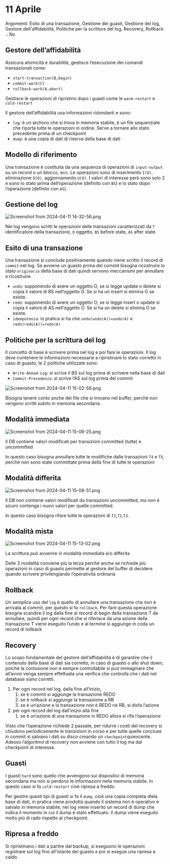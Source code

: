 # 11 Aprile

Argomenti: Esito di una transazione, Gestione dei guasti, Gestione del log, Gestore dell'affidabilità, Politiche per la scrittura del log, Recovery, Rollback
.: No

## Gestore dell’affidabilità

Assicura atomicità e durabilità, gestisce l’esecuzione dei comandi transazionali come:

- `start-transaction(B,begin)`
- `commit-work(C)`
- `rollback-work(A,abort)`

Gestisce le operazioni di ripristino dopo i guasti come le `warm-restart` e `cold-restart`

Il gestore dell’affidabilità usa informazioni ridondanti e sono:

- `log`: è un archivio che si trova in memoria stabile, è un file sequenziale che riporta tutte le operazioni in ordine. Serve a tornare allo stato precedente prima di un checkpoint
- `dump`:  è una copia di dati di riserva della base di dati

## Modello di riferimento

Una transazione è costituita da una sequenza di operazioni di `input-output` su un record o un blocco, ecc. Le operazioni sono di inserimento `I(O)`, eliminazione `D(O)`, aggiornamento `U(O)`. I valori di interesse però sono solo 2 e sono lo stato prima dell’operazione (definito con `BS`) e lo stato dopo l’operazione (definito con `AS`).

## Gestione del log

![Screenshot from 2024-04-11 14-32-56.png](Screenshot_from_2024-04-11_14-32-56.png)

Nei log vengono scritti le operazioni delle transazioni caratterizzati da `T` identificatore della transazione, `O` oggetto, `BS` before state, `AS` after state.

## Esito di una transazione

Una transazione si conclude positivamente quando viene scritto il record di `commit` nel log. Se avviene un guasto prima del commit bisogna ricostruire lo stato `originario` della base di dati quindi servono meccanismi per annullare e ricostruire.

- `undo`: supponendo di avere un oggetto O, se si legge update o delete si copia il valore di BS nell’oggetto O. Se si ha un insert si elimina O se esiste.
- `redo`: supponendo di avere un oggetto O, se si legge insert o update si copia il valore di AS nell’oggetto O. Se si ha un delete si elimina O se esiste.
- `idempotenza`: in pratica si ha che `undo(undo(A))=undo(A)` e `redo(redo(A))=redo(A)`

## Politiche per la scrittura del log

Il concetto di base è scrivere prima nel log e poi fare le operazioni. Il log deve contenere le informazioni necessarie a ripristinare lo stato corretto in caso di guasto, le 2 politiche utilizzate sono:

- `Write-Ahead-Log`: si scrive il BS sul log prima di scrivere nella base di dati
- `Commit-Precedenza`: si scrive l’AS sul log prima del commit

![Screenshot from 2024-04-11 15-02-58.png](Screenshot_from_2024-04-11_15-02-58.png)

Bisogna tenere conto anche dei file che si trovano nel buffer, perchè non vengono scritti subito in memoria secondaria.

## Modalità immediata

![Screenshot from 2024-04-11 15-06-25.png](Screenshot_from_2024-04-11_15-06-25.png)

Il DB contiene valori modificati per transizioni committed (tutte) e uncommitted

In questo caso bisogna annullare tutte le modifiche dalle transazioni `T4` e `T5`, perché non sono state committate prima della fine di tutte le operazioni

## Modalità differita

![Screenshot from 2024-04-11 15-08-51.png](Screenshot_from_2024-04-11_15-08-51.png)

Il DB non contiene valori modificati da transazioni uncommitted, ma non è sicuro contenga i nuovi valori per quelle committed.

In questo caso bisogna rifare tutte le operazioni di `T1`,`T2`,`T3`. 

## Modalità mista

![Screenshot from 2024-04-11 15-13-02.png](Screenshot_from_2024-04-11_15-13-02.png)

La scrittura può avvenire in modalità immediata e/o differita

Delle 3 modalità conviene più la terza perchè anche se richiede più operazioni in caso di guasto permette al gestore del buffer di decidere quando scrivere privilengiando l’operatività ordinaria

## Rollback

Un semplice uso del `log` è quello di annullare una transazione che non è arrivata al commit, per questo si fa `rollback`. Per fare questa operazione bisogna scandire il log dalla fine al record di begin della transazione T da annullare, quindi per ogni record che si riferisce da una azione della transazione T viene eseguito l’undo e al termine si aggiunge in coda un record di rollback

## Recovery

Lo scopo fondamentale del gestore dell’affidabilità è di garantire che il contenuto della base di dati sia corretto, in caso di guasto o allo shut down; poichè la conlusione non è sempre controllabile si può immaginare che all’avvio venga sempre effettuata una verifica che controlla che i dati nel database siano corretti.

1. Per ogni record nel log, dalla fine all’inizio,
    1. se è commit si aggiunge la transazione REDO
    2. se è rollback si aggiunge la transazione a RB
    3. se è un’azione e la transazione non è REDO né RB, si disfa l’azione
2. per ogni record del log dall’inizio alla fine
    1. se è un’azione di una transazione in REDO allora si rifà l’operazione

Visto che l’operazione richiede 2 passate, per ridurre i costi del recovery si chiudono periodicamente le transizioni in corso e per tutte quelle concluse in commit si salvano i dati su disco creando un `checkpoint`quiescente. Adesso l’algoritmo di recovery non avviene con tutto il log ma dal checkpoint di interesse.

## Guasti

I guasti `hard` sono quello che avvengono sui dispositivi di memoria secondaria ma non si perdono le informazioni nella memoria stabile. In questo caso si fa `cold-restart` cioè ripresa a freddo.

Per gestire questi tipi di guasti si fa il `dump`, cioè una copia completa dlela base di dati, in pratica viene prodotta quando il sistema non è operativo e salvato in memoria stabile; nel log viene inserito un record di dump che indica il momento in cui il dump è stato effettuato. Il dump viene eseguito molto più di rado rispetto al checkpoint.

## Ripresa a freddo

Si ripristinano i dati a partire dal backup, si eseguono le operazioni registrare sul log fino all’istante del guasto e poi si esegue una ripresa a caldo.